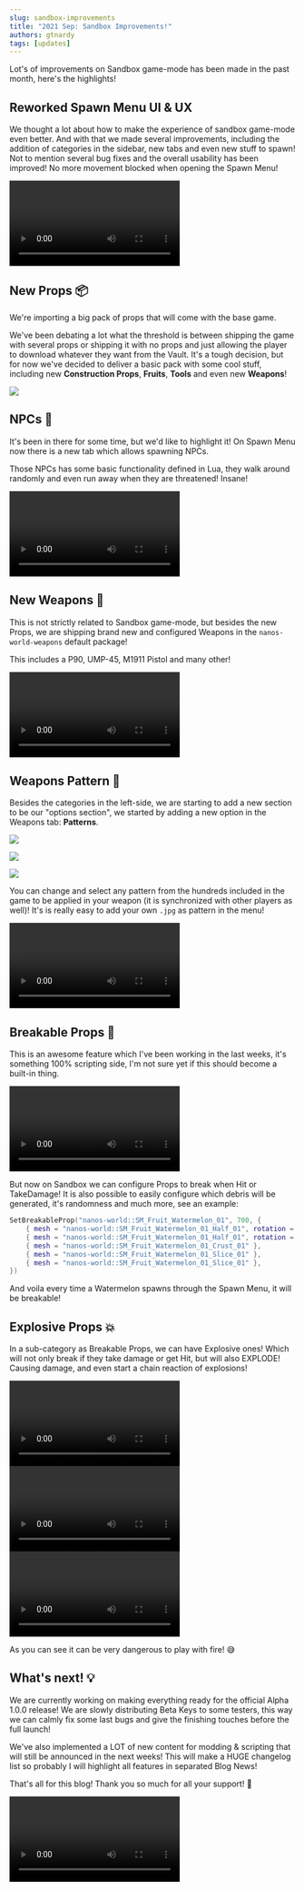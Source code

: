 ```yaml
---
slug: sandbox-improvements
title: "2021 Sep: Sandbox Improvements!"
authors: gtnardy
tags: [updates]
---
```


Lot's of improvements on Sandbox game-mode has been made in the past month, here's the highlights!

## Reworked Spawn Menu UI & UX

We thought a lot about how to make the experience of sandbox game-mode even better. And with that we made several improvements, including the addition of categories in the sidebar, new tabs and even new stuff to spawn! Not to mention several bug fixes and the overall usability has been improved! No more movement blocked when opening the Spawn Menu!

<video controls="true" allowfullscreen="true">
    <source src="/videos/blog/sandbox-improvements/new-sandbox-ui.webm" />
</video>


## New Props 📦

We're importing a big pack of props that will come with the base game.

We've been debating a lot what the threshold is between shipping the game with several props or shipping it with no props and just allowing the player to download whatever they want from the Vault. It's a tough decision, but for now we've decided to deliver a basic pack with some cool stuff, including new **Construction Props**, **Fruits**, **Tools** and even new **Weapons**!

![](/img/blog/sandbox-improvements/new-props.jpg)


## NPCs 🤖

It's been in there for some time, but we'd like to highlight it! On Spawn Menu now there is a new tab which allows spawning NPCs.

Those NPCs has some basic functionality defined in Lua, they walk around randomly and even run away when they are threatened! Insane!

<video controls="true" allowfullscreen="true">
    <source src="/videos/blog/sandbox-improvements/npcs.webm" />
</video>

## New Weapons  🔫

This is not strictly related to Sandbox game-mode, but besides the new Props, we are shipping brand new and configured Weapons in the `nanos-world-weapons` default package!

This includes a P90, UMP-45, M1911 Pistol and many other!

<video controls="true" allowfullscreen="true">
    <source src="/videos/blog/sandbox-improvements/new-weapons.webm" />
</video>


## Weapons Pattern 🎨

Besides the categories in the left-side, we are starting to add a new section to be our "options section", we started by adding a new option in the Weapons tab: **Patterns**.

![](/img/blog/sandbox-improvements/weapon-pattern.jpg)

![](/img/blog/sandbox-improvements/weapon-pattern-floor.jpg)

![](/img/blog/sandbox-improvements/weapon-pattern-infernoo.jpg)

You can change and select any pattern from the hundreds included in the game to be applied in your weapon (it is synchronized with other players as well)! It's is really easy to add your own `.jpg` as pattern in the menu!

<video controls="true" allowfullscreen="true">
    <source src="/videos/blog/sandbox-improvements/weapons-pattern.webm" />
</video>


## Breakable Props 🍉

This is an awesome feature which I've been working in the last weeks, it's something 100% scripting side, I'm not sure yet if this should become a built-in thing.

<video controls="true" allowfullscreen="true">
    <source src="/videos/blog/sandbox-improvements/breakable-watermelon.webm" />
</video>

But now on Sandbox we can configure Props to break when Hit or TakeDamage! It is also possible to easily configure which debris will be generated, it's randomness and much more, see an example:

```lua
SetBreakableProp("nanos-world::SM_Fruit_Watermelon_01", 700, {
	{ mesh = "nanos-world::SM_Fruit_Watermelon_01_Half_01", rotation = Rotator() },
	{ mesh = "nanos-world::SM_Fruit_Watermelon_01_Half_01", rotation = Rotator(180, 0, 0) },
	{ mesh = "nanos-world::SM_Fruit_Watermelon_01_Crust_01" },
	{ mesh = "nanos-world::SM_Fruit_Watermelon_01_Slice_01" },
	{ mesh = "nanos-world::SM_Fruit_Watermelon_01_Slice_01" },
})
```

And voila every time a Watermelon spawns through the Spawn Menu, it will be breakable!


## Explosive Props 💥

In a sub-category as Breakable Props, we can have Explosive ones! Which will not only break if they take damage or get Hit, but will also EXPLODE! Causing damage, and even start a chain reaction of explosions!

<video controls="true" allowfullscreen="true">
    <source src="/videos/blog/sandbox-improvements/chain-explosions.webm" />
</video>

<video controls="true" allowfullscreen="true">
    <source src="/videos/blog/sandbox-improvements/gas-house-explosion.webm" />
</video>

<video controls="true" allowfullscreen="true">
    <source src="/videos/blog/sandbox-improvements/gas-explosion-danger.webm" />
</video>

As you can see it can be very dangerous to play with fire! 😅


## What's next! 💡

We are currently working on making everything ready for the official Alpha 1.0.0 release! We are slowly distributing Beta Keys to some testers, this way we can calmly fix some last bugs and give the finishing touches before the full launch!

We've also implemented a LOT of new content for modding & scripting that will still be announced in the next weeks! This will make a HUGE changelog list so probably I will highlight all features in separated Blog News!

That's all for this blog! Thank you so much for all your support! 🥰

<video controls="true" allowfullscreen="true">
    <source src="/videos/blog/sandbox-improvements/watch-teaser.webm" />
</video>
